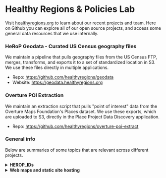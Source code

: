 # Healthy Regions & Policies Lab

Visit [healthyregions.org](https://healthyregions.org) to learn about our recent projects and team. Here on Github you can explore all of our open source projects, and access some general data resources that we use internally.

### HeRoP Geodata - Curated US Census geography files

We maintain a pipeline that pulls geography files from the US Census FTP, merges, transforms, and exports it to a set of standardized location in S3. We use these files directly in multiple applications.

- Repo: https://github.com/healthyregions/geodata
- Website: https://geodata.healthyregions.org

### Overture POI Extraction

We maintain an extraction script that pulls "point of interest" data from the Overture Maps Foundation's Places dataset. We use these exports, which are uploaded to S3, directly in the Place Project Data Discovery application.

- Repo: https://github.com/healthyregions/overture-poi-extract

### General info

Below are summaries of some topics that are relevant across different projects.

<details>
  <summary><strong>HEROP_IDs</strong></summary>
  
  In some of our projects we use what we call a <strong>HEROP_ID</strong> to identify geographic boundaries defined by the US Census Bureau, which is a slight variation on the commonly used standard <strong>GEOID</strong>. Our format is similar to what the American FactFinder used (now data.census.gov). 

  A HEROP_ID consists of three parts:

  1. The 3-digit [Summary Level Code](https://www.census.gov/programs-surveys/geography/technical-documentation/naming-convention/cartographic-boundary-file/carto-boundary-summary-level.html) for this geography. Common summary level codes are:
      - `040` -- **State**
      - `050` -- **County**
      - `140` -- **Census Tract**
      - `150` -- **Census Block Group**
      - `860` -- **Zip Code Tabulation Area (ZCTA)**
  2. The 2-letter string `US`
  3. The standard [GEOID](https://www.census.gov/programs-surveys/geography/guidance/geo-identifiers.html) for the given unit (length depends on unit summary)
      - GEOIDs are, in turn, hierarchical aggregations of FIPS codes

  Expanding out the FIPS codes for the five summary levels shown above, the full IDs would look like:

  | summary level | format | length | example |
  |---|---|---|---|
  |State|`040US` + `STATE (2)`|7|`040US17` (Illinois)|
  |County|`050US` + `STATE (2)` + `COUNTY (3)`|10|`050US17019` (Champaign County)|
  |Tract|`140US` + `STATE (2)` + `COUNTY (3)` + `TRACT (6)`|16|`140US17019005900`|
  |Block Group|`150US` + `STATE (2)` + `COUNTY (3)` + `TRACT (6)` + `BLOCK GROUP (1)`|17|`150US170190059002`|
  |ZCTA|`860US` + `ZIP CODE (5)`|10|`860US61801`|

  The advantages of this composite ID are:
  
  1. Unique across all geographic areas in the US
  2. Will always be forced to string formatting
  3. Easy to programmatically change back into the more standard GEOIDs

  **Convert to GEOID (integers)**

  The `HEROP_ID` can be converted back to standard GEOIDs by removing the first 5 characters, or by taking everything after the substring "US". Here are some examples of what this looks like in different software:
  
  - Excel: `REPLACE(A1, 1, 5, "")`
  - R: `geoid <- str_split_i(HEROP_ID, "US", -1)`
  - Python: `geoid = HEROP_ID.split("US")[1]`
  - JavaScript: `const geoid = HEROP_ID.split("US")[1]`

</details>




<details>
  <summary><strong>Web maps and static site hosting</strong></summary>

  We have a system in place for using Github pages to host our work. One thing to consider when you publish your web app or map is what your want your URL to look like. Consider these approaches:

  ### 1. As a subdirectory of `maps.healthyregions.org`
  
  **Example: `maps.healthyregions.org/<myproject>`**
  
  This is more or less the easiest way to integrate your project into our domain. Just create your Github repository with your app as an `index.html` file in the root, and ask that lab staff add your repo as a submodule in this repository: [healthyregions/mapping-projects](https://github.com/healthyregions/mapping-projects). No need to deal with Github pages on your repository.

  ### 2. Subdomain under `healthyregions.org`
  
  **Example: `<myproject>.healthyregions.org`**
  
  In this case you must publish your Github pages repository like normal, and then request that we update our healthyregions DNS to make a subdomain for your project. This will require some extra configuration in your Github pages settings.

  ### 3. Your default Github pages domain

  **Example: `<username>.github.io/<myproject>`**

  You can also just independently publish a github repo if you want--no need to integrate with our domain name or URL at all. Just follow the usual steps for [getting started Github pages](https://pages.github.com/).
  
  ### 4. Custom domain
  
  **Example: `<myproject>.com`**

  Finally, you could always purchase your own domain `myproject.com` from a registrar like NameCheap or GoDaddy (there are a lot of them), publish your own Github repository with Github pages, and then connect the domain to Github pages. Keep in mind that you'll need to continue paying for this domain as long as you want your project to be online. Also, while there are a lot fun and cheap domains today (like $1/year for `healthytime.store`, as of this writing) prices can and will increase in the future.

</details>
